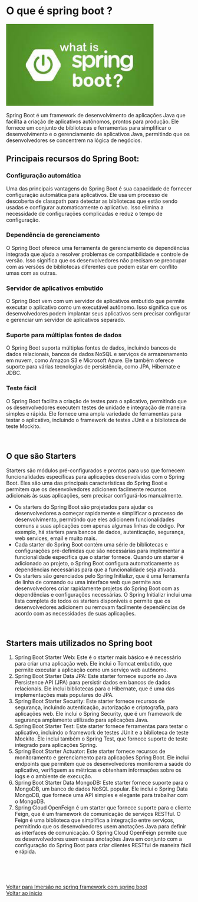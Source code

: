# O que é spring boot ?

<img src="./img/32.jpeg" alt="" width="400">

Spring Boot é um framework de desenvolvimento de aplicações Java que facilita a criação de aplicativos autônomos, prontos para produção. Ele fornece um conjunto de bibliotecas e ferramentas para simplificar o desenvolvimento e o gerenciamento de aplicativos Java, permitindo que os desenvolvedores se concentrem na lógica de negócios.

## Principais recursos do Spring Boot:

### Configuração automática

Uma das principais vantagens do Spring Boot é sua capacidade de fornecer configuração automática para aplicativos. Ele usa um processo de descoberta de classpath para detectar as bibliotecas que estão sendo usadas e configurar automaticamente o aplicativo. Isso elimina a necessidade de configurações complicadas e reduz o tempo de configuração.

### Dependência de gerenciamento

O Spring Boot oferece uma ferramenta de gerenciamento de dependências integrada que ajuda a resolver problemas de compatibilidade e controle de versão. Isso significa que os desenvolvedores não precisam se preocupar com as versões de bibliotecas diferentes que podem estar em conflito umas com as outras.

### Servidor de aplicativos embutido

O Spring Boot vem com um servidor de aplicativos embutido que permite executar o aplicativo como um executável autônomo. Isso significa que os desenvolvedores podem implantar seus aplicativos sem precisar configurar e gerenciar um servidor de aplicativos separado.

### Suporte para múltiplas fontes de dados

O Spring Boot suporta múltiplas fontes de dados, incluindo bancos de dados relacionais, bancos de dados NoSQL e serviços de armazenamento em nuvem, como Amazon S3 e Microsoft Azure. Ele também oferece suporte para várias tecnologias de persistência, como JPA, Hibernate e JDBC.

### Teste fácil

O Spring Boot facilita a criação de testes para o aplicativo, permitindo que os desenvolvedores executem testes de unidade e integração de maneira simples e rápida. Ele fornece uma ampla variedade de ferramentas para testar o aplicativo, incluindo o framework de testes JUnit e a biblioteca de teste Mockito.

<br>

## O que são Starters 

Starters são módulos pré-configurados e prontos para uso que fornecem funcionalidades específicas para aplicações desenvolvidas com o Spring Boot. Eles são uma das principais características do Spring Boot e permitem que os desenvolvedores adicionem facilmente recursos adicionais às suas aplicações, sem precisar configurá-los manualmente.

- Os starters do Spring Boot são projetados para ajudar os desenvolvedores a começar rapidamente e simplificar o processo de desenvolvimento, permitindo que eles adicionem funcionalidades comuns a suas aplicações com apenas algumas linhas de código. Por exemplo, há starters para bancos de dados, autenticação, segurança, web services, email e muito mais.
- Cada starter do Spring Boot contém uma série de bibliotecas e configurações pré-definidas que são necessárias para implementar a funcionalidade específica que o starter fornece. Quando um starter é adicionado ao projeto, o Spring Boot configura automaticamente as dependências necessárias para que a funcionalidade seja ativada.
- Os starters são gerenciados pelo Spring Initializr, que é uma ferramenta de linha de comando ou uma interface web que permite aos desenvolvedores criar rapidamente projetos do Spring Boot com as dependências e configurações necessárias. O Spring Initializr inclui uma lista completa de todos os starters disponíveis e permite que os desenvolvedores adicionem ou removam facilmente dependências de acordo com as necessidades de suas aplicações.

<br>

## Starters mais utilizados no Spring boot

1. Spring Boot Starter Web: Este é o starter mais básico e é necessário para criar uma aplicação web. Ele inclui o Tomcat embutido, que permite executar a aplicação como um serviço web autônomo.
2. Spring Boot Starter Data JPA: Este starter fornece suporte ao Java Persistence API (JPA) para persistir dados em bancos de dados relacionais. Ele inclui bibliotecas para o Hibernate, que é uma das implementações mais populares do JPA.
3. Spring Boot Starter Security: Este starter fornece recursos de segurança, incluindo autenticação, autorização e criptografia, para aplicações web. Ele inclui o Spring Security, que é um framework de segurança amplamente utilizado para aplicações Java.
4. Spring Boot Starter Test: Este starter fornece ferramentas para testar o aplicativo, incluindo o framework de testes JUnit e a biblioteca de teste Mockito. Ele inclui também o Spring Test, que fornece suporte de teste integrado para aplicações Spring.
5. Spring Boot Starter Actuator: Este starter fornece recursos de monitoramento e gerenciamento para aplicações Spring Boot. Ele inclui endpoints que permitem que os desenvolvedores monitorem a saúde do aplicativo, verifiquem as métricas e obtenham informações sobre os logs e o ambiente de execução.
6. Spring Boot Starter Data MongoDB: Este starter fornece suporte para o MongoDB, um banco de dados NoSQL popular. Ele inclui o Spring Data MongoDB, que fornece uma API simples e elegante para trabalhar com o MongoDB.
7. Spring Cloud OpenFeign é um starter que fornece suporte para o cliente Feign, que é um framework de comunicação de serviços RESTful. O Feign é uma biblioteca que simplifica a integração entre serviços, permitindo que os desenvolvedores usem anotações Java para definir as interfaces de comunicação. O Spring Cloud OpenFeign permite que os desenvolvedores usem essas anotações Java em conjunto com a configuração do Spring Boot para criar clientes RESTful de maneira fácil e rápida.

<br>

<br>

<br>

[Voltar para Imersão no spring framework com spring boot](/Arquivos/Conteudo/6%20-%20Ganhando%20produtividade%20com%20spring%20framwork/6.2%20Imersao%20do%20spring%20framework%20com%20spring%20boot.md)<br>
[Voltar ao inicio](/README.md)